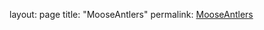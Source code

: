layout: page
title: "MooseAntlers"
permalink: [MooseAntlers](https://ooriggsoo.github.io/MooseAntlers/)
